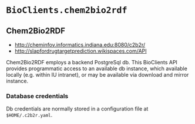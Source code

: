 # `BioClients.chem2bio2rdf`

## Chem2Bio2RDF

* <http://cheminfov.informatics.indiana.edu:8080/c2b2r/>
* <http://slapfordrugtargetprediction.wikispaces.com/API>

Chem2Bio2RDF employs a backend PostgreSql db. This
BioClients API provides
programmatic access to an available db instance, which available
locally (e.g. within IU intranet), or may be available via download
and mirror instance.

### Database credentials

Db credentials are normally stored in a configuration file at
`$HOME/.c2b2r.yaml`.
